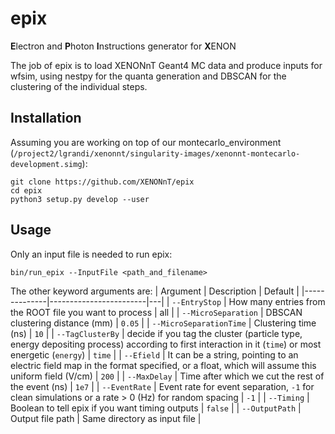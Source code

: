 # epix

**E**lectron and **P**hoton **I**nstructions generator for **X**ENON

The job of epix is to load XENONnT Geant4 MC data and produce inputs for wfsim, using nestpy for the quanta generation and DBSCAN for the clustering of the individual steps.

## Installation

Assuming you are working on top of our montecarlo_environment (`/project2/lgrandi/xenonnt/singularity-images/xenonnt-montecarlo-development.simg`):
```
git clone https://github.com/XENONnT/epix
cd epix
python3 setup.py develop --user
```

## Usage

Only an input file is needed to run epix:
```
bin/run_epix --InputFile <path_and_filename>
```
The other keyword arguments are:
| Argument | Description | Default |
|--------------|------------------------|---|
| `--EntryStop`  | How many entries from the ROOT file you want to process | all |
| `--MicroSeparation`  | DBSCAN clustering distance (mm) | `0.05` |
| `--MicroSeparationTime`  | Clustering time (ns) | `10` |
| `--TagClusterBy`  | decide if you tag the cluster (particle type, energy depositing process) according to first interaction in it (`time`) or most energetic (`energy`) | `time` |
| `--Efield`  | It can be a string, pointing to an electric field map in the format specified, or a float, which will assume this uniform field (V/cm) | `200` |
| `--MaxDelay`  | Time after which we cut the rest of the event (ns) | `1e7` |
| `--EventRate`  | Event rate for event separation, `-1` for clean simulations or a rate > 0 (Hz) for random spacing | `-1` |
| `--Timing`  | Boolean to tell epix if you want timing outputs | `false` |
| `--OutputPath`  | Output file path | Same directory as input file |
